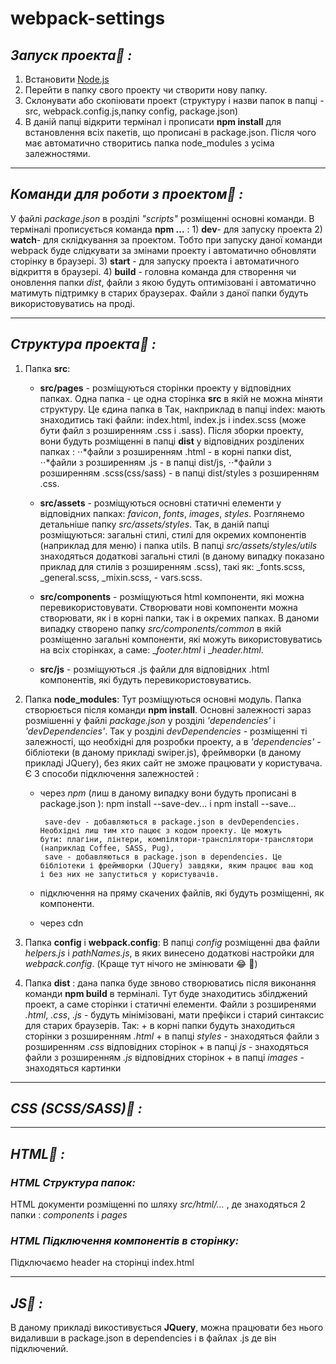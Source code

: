 # webpack-settings

## **_Запуск проекта:information_desk_person: :_** 

1) Встановити [Node.js](https://nodejs.org/en/)
2) Перейти в папку свого проекту чи створити нову папку.
3) Склонувати або скопіювати проект (структуру і назви папок в папці - src, webpack.config.js,папку config, package.json)
4) В даній папці відкрити термінал і прописати **npm install**  для встановлення всіх пакетів, що прописані в package.json. Після чого має автоматично створитись папка node_modules з усіма залежностями.

___

## **_Команди для роботи з проектом:information_desk_person: :_** 
   У файлі _package.json_ в розділі _"scripts"_ розміщенні основні команди. В терміналі прописується команда **npm ...** :
      1) **dev**- для запуску проекта
      2) **watch**- для склідкування за проектом. Тобто при запуску даної команди webpack буде слідкувати за змінами проекту і автоматично обновляти сторінку в браузері.
      3) **start** - для запуску проекта і автоматичного відкриття в браузері.
      4) **build** - головна команда для створення чи оновлення папки _dist_, файли з якою будуть оптимізовані і автоматично матимуть підтримку в старих браузерах. Файли з даної папки будуть використовуватись на проді.
___

## **_Структура проекта:information_desk_person: :_**
   1. Папка **src**:
         + **src/pages** - розміщуються сторінки проекту у відповідних папках. Одна папка - це одна сторінка **src** в якій не можна                     міняти структуру. Це єдина папка в  Так, накприклад в папці index: мають знаходитись такі файли: index.html, index.js i                 index.scss (може бути файл з розширенням .css i .sass). 
                Після зборки проекту, вони будуть розміщенні в папці **dist** у відповідних розділених папках : 
                      ⋅⋅*файли з розширенням .html - в корні папки dist, 
                      ⋅⋅*файли з розширенням .js - в папці dist/js, 
                      ⋅⋅*файли з розширенням .scss(css/sass) - в папці dist/styles з розширенням .css.
                      
         + **src/assets** - розміщуються основні статичні елементи у відповідних папках: _favicon_, _fonts_, _images_, _styles_.
                Розглянемо детальніше папку _src/assets/styles_. Так, в даній папці розміщуються: загальні стилі, стилі для окремих                     компонентів (наприклад для меню) і папка utils. В папці _src/assets/styles/utils_ знаходяться додаткові загальні стилі                   (в даному випадку показано приклад для стилів з розширенням .scss), такі як: _fonts.scss, _general.scss, _mixin.scss, -                 vars.scss. 
               
         + **src/components** - розміщуються html компоненти, які можна перевикористовувати. Створювати нові компоненти можна                           створювати, як і в корні папки, так і в окремих папках. В даноми випадку створено папку _src/components/common_ в якій                   розміщенно загальні компоненти, які можуть використовуватись на всіх сторінках, а саме: __footer.html_ i __header.html_.
                              
         + **src/js** - розміщуються .js файли для відповідних .html компонентів, які будуть перевикористовуватись. 
         
   2. Папка **node_modules**: Тут розміщуються основні модуль. Папка створюється після команди  **npm install**. Основні залежності зараз розмішенні у файлі _package.json_ у розділі _'dependencies'_ i _'devDependencies'_. Так у розділі _devDependencies_ - розміщенні ті залежності, що необхідні для розробки проекту, а в  _'dependencies'_ - бібліотеки (в даному прикладі swiper.js), фреймворки (в даному прикладі JQuery), без яких сайт не зможе працювати у користувача.  
   Є 3 способи підключення залежностей :
        + через _npm_ (лиш в даному випадку вони будуть прописані в package.json ): npm install --save-dev... i npm install --save...
        
               save-dev - добавляються в package.json в devDependencies. Необхідні лиш тим хто пацює з кодом проекту. Це можуть                        бути: плагіни, лінтери, компілятори-транспілятори-транслятори (наприклад Coffee, SASS, Pug),
               save - добавляються в package.json в dependencies. Це бібліотеки і фреймворки (JQuery) завдяки, яким працює ваш код                      і без них не запуститься у користувачів. 
                
        + підключення на пряму скачених файлів, які будуть розміщенні, як компоненти.
          
        + через cdn
        
  3. Папка **config** i **webpack.config**: В папці _config_ розміщенні два файли _helpers.js_ і _pathNames.js_, в яких винесено додаткові настройки для _webpack.config_. (Краще тут нічого не змінювати :joy: :pray:)
  
  4. Папка **dist** : дана папка буде звново створюватись після виконання команди **npm build** в терміналі. Тут буде знаходитись збілджений проект, а саме сторінки і статичні елементи. Файли з розширенями _.html_,  _.css_, _.js_ - будуть мінімізовані, мати префікси і старий синтаксис для старих браузерів. Так: 
          + в корні папки будуть знаходиться сторінки з розширенням _.html_
          + в папці _styles_ - знаходяться файли з розширенням _.css_ відповідних сторінок
          + в папці _js_ - знаходяться файли з розширенням _.js_ відповідних сторінок
          + в папці _images_ - знаходяться картинки


___
## **_CSS (SCSS/SASS):information_desk_person: :_** 

___
## **_HTML:information_desk_person: :_** 

### _HTML Структура папок:_ 
HTML документи розміщенні по шляху _src/html/..._ , де знаходяться 2 папки :  _components_ i _pages_

### _HTML Підключення компонентів в сторінку:_
 Підключаємо header на сторінці index.html
___
## **_JS:information_desk_person: :_** 

В даному прикладі викостивується **JQuery**, можна працювати без нього видаливши в package.json в dependencies і в файлах .js де він підключений. 


